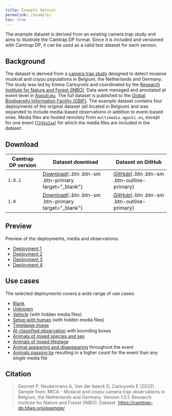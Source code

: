 ```yaml
---
title: Example dataset
permalink: /example/
toc: true
---
```


The example dataset is derived from an existing camera trap study and aims to illustrate the Camtrap DP format. Since it is included and versioned with Camtrap DP, it can be used as a valid test dataset for each version.

## Background

The dataset is derived from a [camera trap study](https://lifemica.eu/research-innovaties/camera-tracking/) designed to detect invasive muskrat and coypu populations in Belgium, the Netherlands and Germany. The study was led by Emma Cartuyvels and coordinated by the [Research Institute for Nature and Forest (INBO)](https://inbo.be). Data were managed and annotated at event-level in [Agouti.eu](https://www.agouti.eu/). The full dataset is published to the [Global Biodiversity Information Facility (GBIF)](https://doi.org/10.15468/5tb6ze). The example dataset contains four deployments of the original dataset (all located in Belgium) and was expanded to include media-based observations in addition to event-based ones. Media files are hosted remotely from `multimedia.agouti.eu`, except for one event ([`7245a2aa`](../example/62c200a9/#7245a2aa)) for which the media files are included in the dataset.

## Download

Camtrap DP version | Dataset download | Dataset on GitHub
--- | --- | ---
`1.0.1` | [Download](https://download-directory.github.io?url=https://github.com/tdwg/camtrap-dp/tree/1.0.1/example){:.btn .btn-sm .btn-primary target="_blank"} | [GitHub](https://github.com/tdwg/camtrap-dp/tree/1.0.1/example){:.btn .btn-sm .btn-outline-primary}
`1.0` | [Download](https://download-directory.github.io?url=https://github.com/tdwg/camtrap-dp/tree/1.0/example){:.btn .btn-sm .btn-primary target="_blank"} | [GitHub](https://github.com/tdwg/camtrap-dp/tree/1.0/example){:.btn .btn-sm .btn-outline-primary}

## Preview

Preview of the deployments, media and observations:

- [Deployment 1](../example/00a2c20d/)
- [Deployment 2](../example/29b7d356/)
- [Deployment 3](../example/577b543a/)
- [Deployment 4](../example/62c200a9/)

## Use cases

The selected deployments covers a wide range of use cases:

- [Blank](../example/29b7d356/#1d98da96)
- [Unknown](../example/577b543a/#5fbf69a4)
- [Vehicle](../example/62c200a9/#962dff14) (with hidden media files)
- [Setup with human](../example/00a2c20d/#99880973) (with hidden media files)
- [Timelapse image](../example/577b543a/#8f779513)
- [AI-classified observation](../example/62c200a9/#4dcacd8f) with bounding boxes
- [Animals of mixed species and sex](../example/00a2c20d/#79204343)
- [Animals of mixed lifestage](../example/00a2c20d/#ea72c74f)
- [Animal appearing and disappearing](../example/00a2c20d/#45abeadc) throughout the event
- [Animals passing by](../example/29b7d356/#45ee3031) resulting in a higher count for the event than any single media file

## Citation

> Desmet P, Neukermans A, Van der beeck D, Cartuyvels E (2022). Sample from: MICA - Muskrat and coypu camera trap observations in Belgium, the Netherlands and Germany. Version 1.0.1. Research Institute for Nature and Forest (INBO). Dataset. <https://camtrap-dp.tdwg.org/example/>
